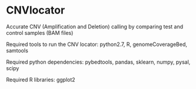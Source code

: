 # CNVlocator
Accurate CNV (Amplification and Deletion) calling by comparing test and control samples (BAM files)

Required tools to run the CNV locator: python2.7, R, genomeCoverageBed, samtools

Required python dependencies: pybedtools, pandas, sklearn, numpy, pysal, scipy

Required R libraries: ggplot2

